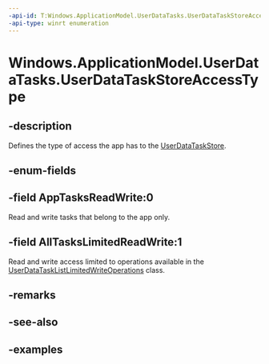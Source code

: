 ```yaml
---
-api-id: T:Windows.ApplicationModel.UserDataTasks.UserDataTaskStoreAccessType
-api-type: winrt enumeration
---
```


<!-- Enumeration syntax.
public enum UserDataTaskStoreAccessType : int {
	AllTasksLimitedReadWrite = 1
	AppTasksReadWrite = 0
}
-->

# Windows.ApplicationModel.UserDataTasks.UserDataTaskStoreAccessType

## -description
Defines the type of access the app has to the [UserDataTaskStore](userdatataskstore.md).

## -enum-fields

## -field AppTasksReadWrite:0
Read and write tasks that belong to the app only.

## -field AllTasksLimitedReadWrite:1
Read and write access limited to operations available in the [UserDataTaskListLimitedWriteOperations](userdatatasklistlimitedwriteoperations.md) class.

## -remarks

## -see-also

## -examples
